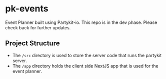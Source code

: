 # pk-events
Event Planner built using Partykit-io. This repo is in the dev phase. Please check back for further updates.

## Project Structure
* The `/src` directory is used to store the server code that runs the partykit server.
* The `/app` directory holds the client side NextJS app that is used for the event planner.